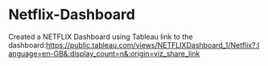 # Netflix-Dashboard

Created a NETFLIX Dashboard using Tableau 
link to the dashboard:https://public.tableau.com/views/NETFLIXDashboard_1/Netflix?:language=en-GB&:display_count=n&:origin=viz_share_link
